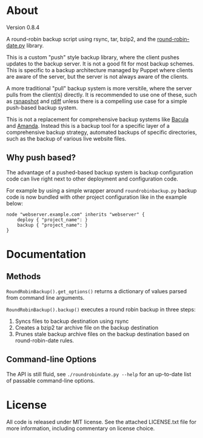 About
=====

Version 0.8.4

A round-robin backup script using rsync, tar, bzip2, and the
[round-robin-date.py](https://github.com/chrislaskey/round-robin-date.py)
library.

This is a custom "push" style backup library, where the client pushes updates
to the backup server. It is not a good fit for most backup schemes. This is
specific to a backup architecture managed by Puppet where clients are aware
of the server, but the server is not always aware of the clients.

A more traditional "pull" backup system is more versitile, where the server
pulls from the client(s) directly. It is recommended to use one of these, such
as [rsnapshot](http://www.rsnapshot.org/) and
[rdiff](http://rdiff-backup.nongnu.org/) unless there is a compelling use case
for a simple push-based backup system.

This is not a replacement for comprehensive backup systems like
[Bacula](http://www.bacula.org/en/) and [Amanda](http://www.amanda.org/).
Instead this is a backup tool for a specific layer of a comprehensive backup
strategy, automated backups of specific directories, such as the backup of
various live website files.

Why push based?
---------------

The advantage of a pushed-based backup system is backup configuration code can
live right next to other deployment and configuration code.

For example by using a simple wrapper around `roundrobinbackup.py` backup code
is now bundled with other project configuration like in the example below:

```puppet
node "webserver.example.com" inherits "webserver" {
	deploy { "project_name": }
	backup { "project_name": }
}
```

Documentation
=============

Methods
-------

`RoundRobinBackup().get_options()` returns a dictionary of values parsed
from command line arguments.

`RoundRobinBackup().backup()` executes a round robin backup in three steps:

1. Syncs files to backup destination using rsync
2. Creates a bzip2 tar archive file on the backup destination 
3. Prunes stale backup archive files on the backup destination based on
round-robin-date rules.

Command-line Options
--------------------

The API is still fluid, see ```./roundrobindate.py --help``` for an up-to-date
list of passable command-line options.

License
=======

All code is released under MIT license. See the attached LICENSE.txt file for
more information, including commentary on license choice.
